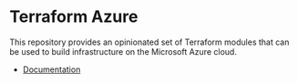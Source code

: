 # Terraform Azure
This repository provides an opinionated set of Terraform modules that can be used to build infrastructure on the Microsoft Azure cloud.

- [Documentation](../terraform-azure/docs/README.md)